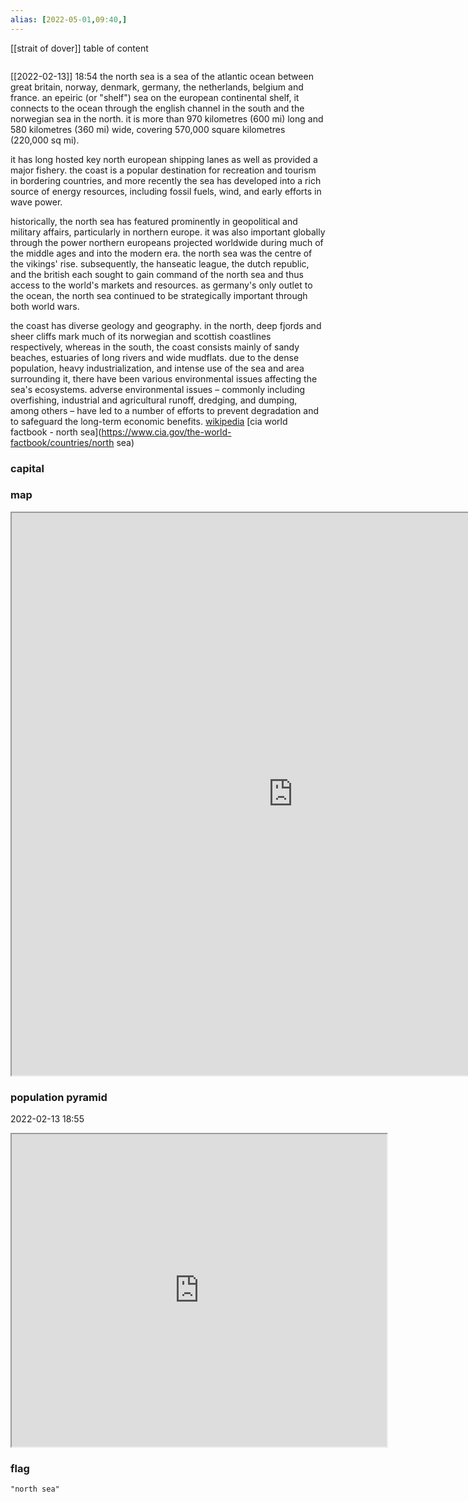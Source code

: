 ```yaml
---
alias: [2022-05-01,09:40,]
---
```

[[strait of dover]]
table of content
```toc
```
[[2022-02-13]] 18:54
the north sea is a sea of the atlantic ocean between great britain, norway, denmark, germany, the netherlands, belgium and france. an epeiric (or "shelf") sea on the european continental shelf, it connects to the ocean through the english channel in the south and the norwegian sea in the north. it is more than 970 kilometres (600 mi) long and 580 kilometres (360 mi) wide, covering 570,000 square kilometres (220,000 sq mi).

it has long hosted key north european shipping lanes as well as provided a major fishery. the coast is a popular destination for recreation and tourism in bordering countries, and more recently the sea has developed into a rich source of energy resources, including fossil fuels, wind, and early efforts in wave power.

historically, the north sea has featured prominently in geopolitical and military affairs, particularly in northern europe. it was also important globally through the power northern europeans projected worldwide during much of the middle ages and into the modern era. the north sea was the centre of the vikings' rise. subsequently, the hanseatic league, the dutch republic, and the british each sought to gain command of the north sea and thus access to the world's markets and resources. as germany's only outlet to the ocean, the north sea continued to be strategically important through both world wars.

the coast has diverse geology and geography. in the north, deep fjords and sheer cliffs mark much of its norwegian and scottish coastlines respectively, whereas in the south, the coast consists mainly of sandy beaches, estuaries of long rivers and wide mudflats. due to the dense population, heavy industrialization, and intense use of the sea and area surrounding it, there have been various environmental issues affecting the sea's ecosystems. adverse environmental issues – commonly including overfishing, industrial and agricultural runoff, dredging, and dumping, among others – have led to a number of efforts to prevent degradation and to safeguard the long-term economic benefits.
[wikipedia](https://en.wikipedia.org/wiki/north%20sea)
[cia world factbook - north sea](https://www.cia.gov/the-world-factbook/countries/north sea)
### capital

### map
<iframe src="https://duckduckgo.com/?t=ffab&q=north sea&ia=web&iaxm=about" width="900" height="900" ></iframe>

### population pyramid

2022-02-13 18:55

<iframe src="https://www.populationpyramid.net/north sea/2019/" width="600" height="500" ></iframe>

### flag

```query
"north sea"
```